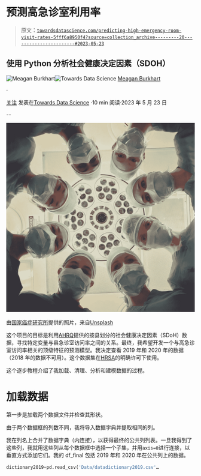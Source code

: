 # 预测高急诊室利用率

> 原文：[`towardsdatascience.com/predicting-high-emergency-room-visit-rates-5fff6a8950f4?source=collection_archive---------20-----------------------#2023-05-23`](https://towardsdatascience.com/predicting-high-emergency-room-visit-rates-5fff6a8950f4?source=collection_archive---------20-----------------------#2023-05-23)

## 使用 Python 分析社会健康决定因素（SDOH）

[](https://meaganburkhart.medium.com/?source=post_page-----5fff6a8950f4--------------------------------)![Meagan Burkhart](https://meaganburkhart.medium.com/?source=post_page-----5fff6a8950f4--------------------------------)[](https://towardsdatascience.com/?source=post_page-----5fff6a8950f4--------------------------------)![Towards Data Science](https://towardsdatascience.com/?source=post_page-----5fff6a8950f4--------------------------------) [Meagan Burkhart](https://meaganburkhart.medium.com/?source=post_page-----5fff6a8950f4--------------------------------)

·

[关注](https://medium.com/m/signin?actionUrl=https%3A%2F%2Fmedium.com%2F_%2Fsubscribe%2Fuser%2F37a56d8d1d6a&operation=register&redirect=https%3A%2F%2Ftowardsdatascience.com%2Fpredicting-high-emergency-room-visit-rates-5fff6a8950f4&user=Meagan+Burkhart&userId=37a56d8d1d6a&source=post_page-37a56d8d1d6a----5fff6a8950f4---------------------post_header-----------) 发表在[Towards Data Science](https://towardsdatascience.com/?source=post_page-----5fff6a8950f4--------------------------------) ·10 min 阅读·2023 年 5 月 23 日[](https://medium.com/m/signin?actionUrl=https%3A%2F%2Fmedium.com%2F_%2Fvote%2Ftowards-data-science%2F5fff6a8950f4&operation=register&redirect=https%3A%2F%2Ftowardsdatascience.com%2Fpredicting-high-emergency-room-visit-rates-5fff6a8950f4&user=Meagan+Burkhart&userId=37a56d8d1d6a&source=-----5fff6a8950f4---------------------clap_footer-----------)

--

[](https://medium.com/m/signin?actionUrl=https%3A%2F%2Fmedium.com%2F_%2Fbookmark%2Fp%2F5fff6a8950f4&operation=register&redirect=https%3A%2F%2Ftowardsdatascience.com%2Fpredicting-high-emergency-room-visit-rates-5fff6a8950f4&source=-----5fff6a8950f4---------------------bookmark_footer-----------)![](img/8243a7071de7f2d759a8422c5f9c8dec.png)

由[国家癌症研究所](https://unsplash.com/@nci?utm_source=medium&utm_medium=referral)提供的照片，来自[Unsplash](https://unsplash.com/?utm_source=medium&utm_medium=referral)

这个项目的目标是利用[AHRQ](https://www.ahrq.gov/sdoh/data-analytics/sdoh-data.html)提供的按县划分的社会健康决定因素（SDoH）数据，寻找特定变量与县急诊室访问率之间的关系。最终，我希望开发一个与高急诊室访问率相关的顶级特征的预测模型。我决定查看 2019 年和 2020 年的数据（2018 年的数据不可用）。这个数据集在[HRSA](https://www.hrsa.gov/)的明确许可下使用。

这个逐步教程介绍了我加载、清理、分析和建模数据的过程。

# 加载数据

第一步是加载两个数据文件并检查其形状。

由于两个数据框的列数不同，我将导入数据字典并提取相同的列。

我在列名上合并了数据字典（内连接），以获得最终的公共列列表。一旦我得到了这些列，我就用这些列从每个数据框中选择一个子集，并用`axis=0`进行连接，以垂直方式添加它们。我的 df_final 包括 2019 年和 2020 年在公共列上的数据。

```py
dictionary2019=pd.read_csv('Data/datadictionary2019.csv'…
```

